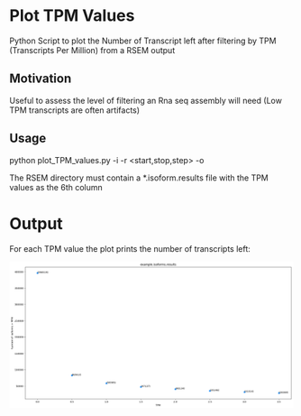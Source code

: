 # Plot TPM Values

Python Script to plot the Number of Transcript left after filtering by TPM (Transcripts Per Million) from a RSEM output

## Motivation

Useful to assess the level of filtering an Rna seq assembly will need (Low TPM transcripts are often artifacts)

## Usage

python plot_TPM_values.py -i <rsemDirectory> -r <start,stop,step> -o <outputDir>

The RSEM directory must contain a *.isoform.results file with the TPM values as the 6th column

# Output 

For each TPM value the plot prints the number of transcripts left:

![alt text](https://raw.githubusercontent.com/MCorentin/plot_TPM_values.py/master/example.png)
